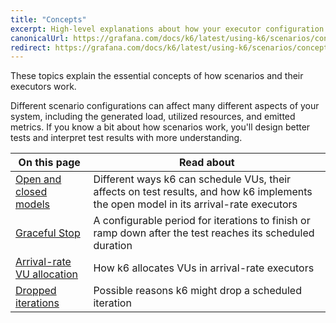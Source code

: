 ```yaml
---
title: "Concepts"
excerpt: High-level explanations about how your executor configuration can change the test execution and test results
canonicalUrl: https://grafana.com/docs/k6/latest/using-k6/scenarios/concepts/
redirect: https://grafana.com/docs/k6/latest/using-k6/scenarios/concepts/
---
```


These topics explain the essential concepts of how scenarios and their executors work.

Different scenario configurations can affect many different aspects of your system,
including the generated load, utilized resources, and emitted metrics.
If you know a bit about how scenarios work, you'll design better tests and interpret test results with more understanding.

| On this page                                                                           | Read about                                                                                                                            |
|----------------------------------------------------------------------------------------|---------------------------------------------------------------------------------------------------------------------------------------|
| [Open and closed models](/using-k6/scenarios/concepts/open-vs-closed/)                 | Different ways k6 can schedule VUs, their affects on test results, and how k6 implements the open model in its arrival-rate executors |
| [Graceful Stop](/using-k6/scenarios/concepts/graceful-stop)                            | A configurable period for iterations to finish or ramp down after the test reaches its scheduled duration                             |
| [Arrival-rate VU allocation](/using-k6/scenarios/concepts/arrival-rate-vu-allocation/) | How k6 allocates VUs in arrival-rate executors                                                                                        |
| [Dropped iterations](/using-k6/scenarios/concepts/dropped-iterations/)                 | Possible reasons k6 might drop a scheduled iteration                                                                                  |

